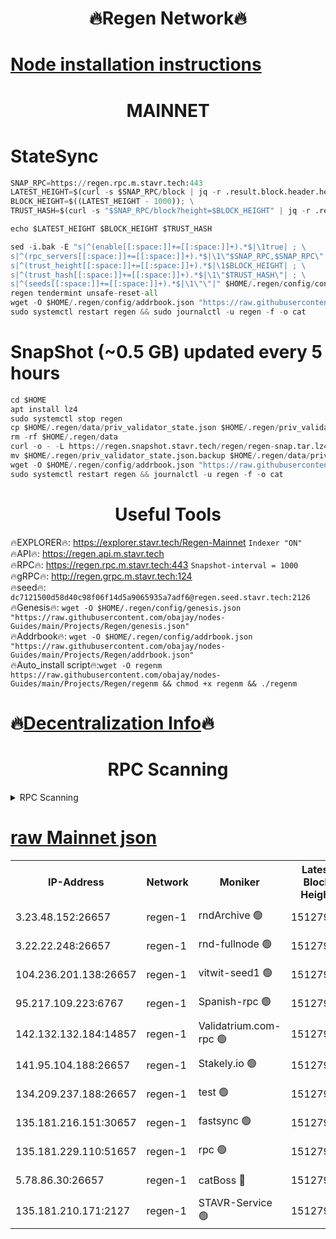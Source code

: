 <h1 align="center"> 🔥Regen Network🔥</h1>

[Node installation instructions](https://github.com/obajay/nodes-Guides/tree/main/Projects/Regen)
=
<h1 align="center"> MAINNET</h1>

# StateSync
```python
SNAP_RPC=https://regen.rpc.m.stavr.tech:443
LATEST_HEIGHT=$(curl -s $SNAP_RPC/block | jq -r .result.block.header.height); \
BLOCK_HEIGHT=$((LATEST_HEIGHT - 1000)); \
TRUST_HASH=$(curl -s "$SNAP_RPC/block?height=$BLOCK_HEIGHT" | jq -r .result.block_id.hash)

echo $LATEST_HEIGHT $BLOCK_HEIGHT $TRUST_HASH

sed -i.bak -E "s|^(enable[[:space:]]+=[[:space:]]+).*$|\1true| ; \
s|^(rpc_servers[[:space:]]+=[[:space:]]+).*$|\1\"$SNAP_RPC,$SNAP_RPC\"| ; \
s|^(trust_height[[:space:]]+=[[:space:]]+).*$|\1$BLOCK_HEIGHT| ; \
s|^(trust_hash[[:space:]]+=[[:space:]]+).*$|\1\"$TRUST_HASH\"| ; \
s|^(seeds[[:space:]]+=[[:space:]]+).*$|\1\"\"|" $HOME/.regen/config/config.toml
regen tendermint unsafe-reset-all
wget -O $HOME/.regen/config/addrbook.json "https://raw.githubusercontent.com/obajay/nodes-Guides/main/Projects/Regen/addrbook.json"
sudo systemctl restart regen && sudo journalctl -u regen -f -o cat
```
# SnapShot (~0.5 GB) updated every 5 hours
```python
cd $HOME
apt install lz4
sudo systemctl stop regen
cp $HOME/.regen/data/priv_validator_state.json $HOME/.regen/priv_validator_state.json.backup
rm -rf $HOME/.regen/data
curl -o - -L https://regen.snapshot.stavr.tech/regen/regen-snap.tar.lz4 | lz4 -c -d - | tar -x -C $HOME/.regen --strip-components 2
mv $HOME/.regen/priv_validator_state.json.backup $HOME/.regen/data/priv_validator_state.json
wget -O $HOME/.regen/config/addrbook.json "https://raw.githubusercontent.com/obajay/nodes-Guides/main/Projects/Regen/addrbook.json"
sudo systemctl restart regen && journalctl -u regen -f -o cat
```

 <h1 align="center"> Useful Tools</h1>

🔥EXPLORER🔥:     https://explorer.stavr.tech/Regen-Mainnet        `Indexer "ON"` \
🔥API🔥:          https://regen.api.m.stavr.tech \
🔥RPC🔥:          https://regen.rpc.m.stavr.tech:443              `Snapshot-interval = 1000` \
🔥gRPC🔥:         http://regen.grpc.m.stavr.tech:124 \
🔥seed🔥:      `dc7121500d58d40c98f06f14d5a9065935a7adf6@regen.seed.stavr.tech:2126` \
🔥Genesis🔥:   `wget -O $HOME/.regen/config/genesis.json "https://raw.githubusercontent.com/obajay/nodes-Guides/main/Projects/Regen/genesis.json"` \
🔥Addrbook🔥:  `wget -O $HOME/.regen/config/addrbook.json "https://raw.githubusercontent.com/obajay/nodes-Guides/main/Projects/Regen/addrbook.json"` \
🔥Auto_install script🔥:`wget -O regenm https://raw.githubusercontent.com/obajay/nodes-Guides/main/Projects/Regen/regenm && chmod +x regenm && ./regenm`

🔥[Decentralization Info](https://github.com/obajay/StateSync-snapshots/tree/main/Projects/Regen/Decentralization)🔥
=
<h1 align="center"> RPC Scanning</h1>

<details>
<summary>RPC Scanning</summary>

<h2 align="center"> We scan nodes in real time every 4 hours. And we provide the final result of RPC endpoints.
We cannot influence the operation of these nodes in any way. </h2>


```python
If Voting Power is higher than 0 --> then the Node is a validator of the network and may be subject to attack and be a potential threat to the chain.
```
```python
We marked such validators with a red symbol
```

</details>

[raw Mainnet json](https://rpc-check.regenm.stavr.tech/regenm/rpc-regenm-result.json)
=


<table><tr><th>IP-Address</th><th>Network</th><th>Moniker</th><th>Latest Block Height</th><th>Earliest Block Height</th><th>Catching Up</th><th>Tx Index</th><th>Voting Power</th><th>Scan Time</th></tr><tr><td>3.23.48.152:26657</td><td>regen-1</td><td>rndArchive 🟢</td><td>15127928</td><td>1</td><td>False</td><td>on</td><td>0</td><td>2024-03-15T04:05:27.451925069UTC</td></tr><tr><td>3.22.22.248:26657</td><td>regen-1</td><td>rnd-fullnode 🟢</td><td>15127927</td><td>4134001</td><td>False</td><td>on</td><td>0</td><td>2024-03-15T04:05:24.782553583UTC</td></tr><tr><td>104.236.201.138:26657</td><td>regen-1</td><td>vitwit-seed1 🟢</td><td>15127922</td><td>8943001</td><td>False</td><td>on</td><td>0</td><td>2024-03-15T04:04:55.040574422UTC</td></tr><tr><td>95.217.109.223:6767</td><td>regen-1</td><td>Spanish-rpc 🟢</td><td>15127931</td><td>10068001</td><td>False</td><td>on</td><td>0</td><td>2024-03-15T04:05:46.686882480UTC</td></tr><tr><td>142.132.132.184:14857</td><td>regen-1</td><td>Validatrium.com-rpc 🟢</td><td>15127931</td><td>11175001</td><td>False</td><td>on</td><td>0</td><td>2024-03-15T04:05:48.935654727UTC</td></tr><tr><td>141.95.104.188:26657</td><td>regen-1</td><td>Stakely.io 🟢</td><td>15127926</td><td>13442501</td><td>False</td><td>on</td><td>0</td><td>2024-03-15T04:05:15.967676841UTC</td></tr><tr><td>134.209.237.188:26657</td><td>regen-1</td><td>test 🟢</td><td>15127933</td><td>13992001</td><td>False</td><td>on</td><td>0</td><td>2024-03-15T04:05:59.452743139UTC</td></tr><tr><td>135.181.216.151:30657</td><td>regen-1</td><td>fastsync 🟢</td><td>15127930</td><td>14457001</td><td>False</td><td>off</td><td>0</td><td>2024-03-15T04:05:38.199198156UTC</td></tr><tr><td>135.181.229.110:51657</td><td>regen-1</td><td>rpc 🟢</td><td>15127925</td><td>14844001</td><td>False</td><td>on</td><td>0</td><td>2024-03-15T04:05:13.714218672UTC</td></tr><tr><td>5.78.86.30:26657</td><td>regen-1</td><td>catBoss 🔴</td><td>15127935</td><td>15111001</td><td>False</td><td>on</td><td>9026453025</td><td>2024-03-15T04:06:08.463521889UTC</td></tr><tr><td>135.181.210.171:2127</td><td>regen-1</td><td>STAVR-Service 🟢</td><td>15127935</td><td>15126001</td><td>False</td><td>on</td><td>0</td><td>2024-03-15T04:06:12.861810290UTC</td></tr></table>